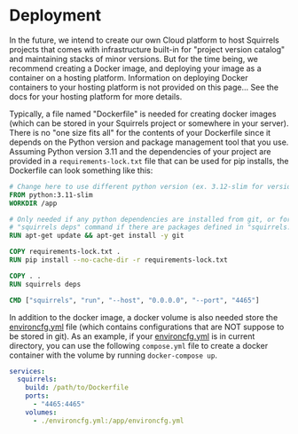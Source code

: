 # Deployment

In the future, we intend to create our own Cloud platform to host Squirrels projects that comes with infrastructure built-in for "project version catalog" and maintaining stacks of minor versions. But for the time being, we recommend creating a Docker image, and deploying your image as a container on a hosting platform. Information on deploying Docker containers to your hosting platform is not provided on this page... See the docs for your hosting platform for more details.

Typically, a file named "Dockerfile" is needed for creating docker images (which can be stored in your Squirrels project or somewhere in your server). There is no "one size fits all" for the contents of your Dockerfile since it depends on the Python version and package management tool that you use. Assuming Python version 3.11 and the dependencies of your project are provided in a `requirements-lock.txt` file that can be used for pip installs, the Dockerfile can look something like this:

```dockerfile
# Change here to use different python version (ex. 3.12-slim for version 3.12)
FROM python:3.11-slim
WORKDIR /app

# Only needed if any python dependencies are installed from git, or for the
# "squirrels deps" command if there are packages defined in "squirrels.yml"
RUN apt-get update && apt-get install -y git

COPY requirements-lock.txt .
RUN pip install --no-cache-dir -r requirements-lock.txt

COPY . .
RUN squirrels deps

CMD ["squirrels", "run", "--host", "0.0.0.0", "--port", "4465"]
```

In addition to the docker image, a docker volume is also needed store the [environcfg.yml] file (which contains configurations that are NOT suppose to be stored in git). As an example, if your [environcfg.yml] is in current directory, you can use the following `compose.yml` file to create a docker container with the volume by running `docker-compose up`.

```yaml
services:
  squirrels:
    build: /path/to/Dockerfile
    ports:
      - "4465:4465"
    volumes:
      - ./environcfg.yml:/app/environcfg.yml
```


[environcfg.yml]: ../environcfg
